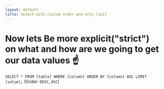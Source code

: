 ```yaml
---
layout: default
title: Select with custom order and only limit
---
```


# Now lets Be more explicit("strict") on what and how are we going to get our data values :point_up:

 `SELECT * FROM [table] WHERE [column] ORDER BY [column] ASC LIMIT [value];` (Order: `DESC`, `ASC`)
